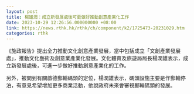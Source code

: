 ```yaml
---
layout: post
title: 楊雄潤：成立新發展處後可更做好推動創意產業化工作
date: 2023-10-29 12:26:56.000000000 +08:00
link: https://news.rthk.hk/rthk/ch/component/k2/1725473-20231029.htm
categories: rthk
---
```


《施政報告》提出全力推動文化創意產業發展，當中包括成立「文創產業發展處」，推動文化藝術及創意業產業化發展。文化體育及旅遊局局長楊潤雄表示，成立新發展處後，可進一步做好推動創意產業化的工作。

另外，被問到有關啟德郵輪碼頭的定位，楊潤雄表示，碼頭設施主要是作郵輪停泊，有意見希望增加更多商業活動，他說政府未來會審視郵輪碼頭的發展。
